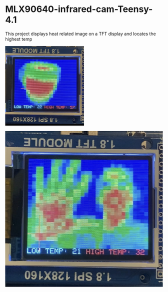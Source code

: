 # MLX90640-infrared-cam-Teensy-4.1
This project displays heat related image on a TFT display and locates the highest temp


<img src="https://github.com/radiohound/MLX90640-infrared-cam-Teensy-4.1/blob/main/coffee_mug.jpg" width=50% height=50%>

![Alt text](https://github.com/radiohound/MLX90640-infrared-cam-Teensy-4.1/blob/main/face_hand.jpg "portrait")
